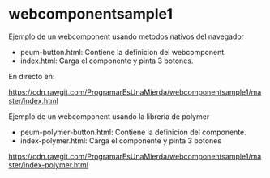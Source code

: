 # webcomponentsample1
Ejemplo de un webcomponent usando metodos nativos del navegador

* peum-button.html: Contiene la definicion del webcomponent.
* index.html: Carga el componente y pinta 3 botones.

En directo en:

https://cdn.rawgit.com/ProgramarEsUnaMierda/webcomponentsample1/master/index.html

Ejemplo de un webcomponent usando la libreria de polymer

* peum-polymer-button.html: Contiene la definición del componente.
* index-polymer.html:  Carga el componente y pinta 3 botones


https://cdn.rawgit.com/ProgramarEsUnaMierda/webcomponentsample1/master/index-polymer.html
